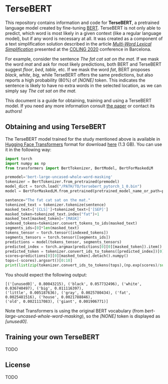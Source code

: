 # TerseBERT

This repository contains information and code for **TerseBERT**, a pretrained language model created by fine-tuning [BERT](https://github.com/google-research/bert). TerseBERT is not only able to predict, which word is most likely in a given context (like a regular language model), but if any word is necessary at all. It was created as a component of a text simplification solution described in the article *[Multi-Word Lexical Simplification](https://www.aclweb.org/anthology/TODO.pdf)* presented at the [COLING 2020](https://coling2020.org/) conference in Barcelona.

For example, consider the sentence *The fat cat sat on the mat.* If we mask the word *mat* and ask for most likely predictions, both BERT and TerseBERT suggest *floor*, *bed*, *table*, etc. If we mask the word *fat*, BERT proposes *black*, *white*, *big*, while TerseBERT offers the same predictions, but also reports a high probability (80%) of *[NONE]* token. This indicates the sentence is likely to have no extra words in the selected location, as we can simply say *The cat sat on the mat.*

This document is a guide for obtaining, training and using a TerseBERT model. If you need any more information consult [the paper](https://www.aclweb.org/anthology/TODO.pdf) or contact its authors! 

## Obtaining and using TerseBERT

The TerseBERT model trained for the study mentioned above is available in [Hugging Face Transformers](https://github.com/huggingface/transformers) format for download [here](http://homados.ipipan.waw.pl/tersebert-data/tersebert_pytorch_1_0.bin) (1.3 GB). You can use it in the following way:
```python
import torch
import numpy as np
from transformers import BertTokenizer, BertModel, BertForMaskedLM

premodel='bert-large-uncased-whole-word-masking'
tokenizer = BertTokenizer.from_pretrained(premodel)
model_dict = torch.load("/PATH/TO/tersebert_pytorch_1_0.bin")
model = BertForMaskedLM.from_pretrained(pretrained_model_name_or_path=premodel, state_dict=model_dict)

sentence="The fat cat sat on the mat."
tokenized_text = tokenizer.tokenize(sentence)
masked_text=['[CLS]']+tokenized_text+['[SEP]']
masked_token=tokenized_text.index("fat")+1
masked_text[masked_token]='[MASK]'
indexed_tokens=tokenizer.convert_tokens_to_ids(masked_text)
segments_ids=[0]*len(masked_text)
tokens_tensor = torch.tensor([indexed_tokens])
segments_tensors = torch.tensor([segments_ids])
predictions = model(tokens_tensor, segments_tensors)
predicted_index = torch.argmax(predictions[0][0][masked_token]).item()
predicted_token = tokenizer.convert_ids_to_tokens([predicted_index])[0]
scores=predictions[0][0][masked_token].detach().numpy()
tops=(-scores).argsort()[0:10]
print(list(zip(tokenizer.convert_ids_to_tokens(tops),(np.exp(scores)/sum(np.exp(scores)))[tops])))
```
You should expect the following output:
```
[('[unused0]', 0.80043215), ('black', 0.057732496), ('white', 0.036740497), ('big', 0.011116397),
('little', 0.005187636), ('gray', 0.0025780434), ('fat', 0.0025481516), ('house', 0.0021788846),
('old', 0.0021117083), ('giant', 0.001906771)]
```
Note that Transformers is using the original BERT vocabulary (from *bert-large-uncased-whole-word-masking*), so the *[NONE]* token is displayed as *[unused0]*.

## Training your own TerseBERT 

TODO

## License

TODO
